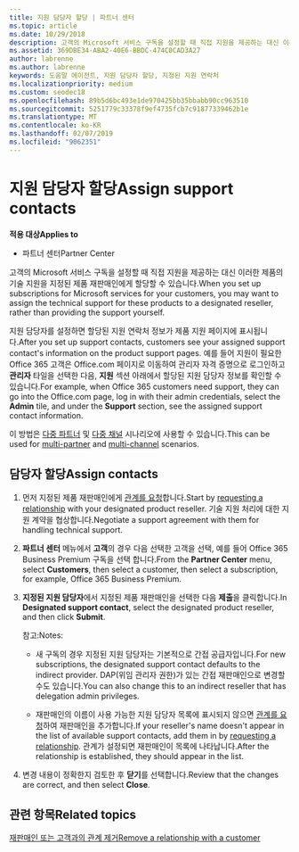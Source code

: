 ```yaml
---
title: 지원 담당자 할당 | 파트너 센터
ms.topic: article
ms.date: 10/29/2018
description: 고객의 Microsoft 서비스 구독을 설정할 때 직접 지원을 제공하는 대신 이러한 제품의 기술 지원을 지정된 제품 재판매인에게 할당할 수 있습니다.
ms.assetid: 369DBE34-ABA2-40E6-BBDC-474C0CAD3A27
author: labrenne
ms.author: labrenne
keywords: 도움말 에이전트, 지원 담당자 할당, 지정된 지원 연락처
ms.localizationpriority: medium
ms.custom: seodec18
ms.openlocfilehash: 89b5d6bc493e1de970425bb35bbabb90cc963510
ms.sourcegitcommit: 5251779c33378f9ef4735fcb7c91877339462b1e
ms.translationtype: MT
ms.contentlocale: ko-KR
ms.lasthandoff: 02/07/2019
ms.locfileid: "9062351"
---
```

# <a name="assign-support-contacts"></a><span data-ttu-id="0d517-104">지원 담당자 할당</span><span class="sxs-lookup"><span data-stu-id="0d517-104">Assign support contacts</span></span>

**<span data-ttu-id="0d517-105">적용 대상</span><span class="sxs-lookup"><span data-stu-id="0d517-105">Applies to</span></span>**

-  <span data-ttu-id="0d517-106">파트너 센터</span><span class="sxs-lookup"><span data-stu-id="0d517-106">Partner Center</span></span>

<span data-ttu-id="0d517-107">고객의 Microsoft 서비스 구독을 설정할 때 직접 지원을 제공하는 대신 이러한 제품의 기술 지원을 지정된 제품 재판매인에게 할당할 수 있습니다.</span><span class="sxs-lookup"><span data-stu-id="0d517-107">When you set up subscriptions for Microsoft services for your customers, you may want to assign the technical support for these products to a designated reseller, rather than providing the support yourself.</span></span>

<span data-ttu-id="0d517-108">지원 담당자를 설정하면 할당된 지원 연락처 정보가 제품 지원 페이지에 표시됩니다.</span><span class="sxs-lookup"><span data-stu-id="0d517-108">After you set up support contacts, customers see your assigned support contact's information on the product support pages.</span></span> <span data-ttu-id="0d517-109">예를 들어 지원이 필요한 Office 365 고객은 Office.com 페이지로 이동하여 관리자 자격 증명으로 로그인하고 **관리자** 타일을 선택한 다음, **지원** 섹션 아래에서 할당된 지원 담당자 정보를 확인할 수 있습니다.</span><span class="sxs-lookup"><span data-stu-id="0d517-109">For example, when Office 365 customers need support, they can go into the Office.com page, log in with their admin credentials, select the **Admin** tile, and under the **Support** section, see the assigned support contact information.</span></span>

<span data-ttu-id="0d517-110">이 방법은 [다중 파트너](multipartner.md) 및 [다중 채널](multichannel.md) 시나리오에 사용할 수 있습니다.</span><span class="sxs-lookup"><span data-stu-id="0d517-110">This can be used for [multi-partner](multipartner.md) and [multi-channel](multichannel.md) scenarios.</span></span> 

<a href="" id="assigncontacts"></a>
## <a name="assign-contacts"></a><span data-ttu-id="0d517-111">담당자 할당</span><span class="sxs-lookup"><span data-stu-id="0d517-111">Assign contacts</span></span>

1.  <span data-ttu-id="0d517-112">먼저 지정된 제품 재판매인에게 [관계를 요청](request-a-relationship-with-a-customer.md)합니다.</span><span class="sxs-lookup"><span data-stu-id="0d517-112">Start by [requesting a relationship](request-a-relationship-with-a-customer.md) with your designated product reseller.</span></span> <span data-ttu-id="0d517-113">기술 지원 처리에 대한 지원 계약을 협상합니다.</span><span class="sxs-lookup"><span data-stu-id="0d517-113">Negotiate a support agreement with them for handling technical support.</span></span>

2.  <span data-ttu-id="0d517-114">**파트너 센터** 메뉴에서 **고객**의 경우 다음 선택한 고객을 선택, 예를 들어 Office 365 Business Premium 구독을 선택 합니다.</span><span class="sxs-lookup"><span data-stu-id="0d517-114">From the **Partner Center** menu, select **Customers**, then select a customer, then select a subscription, for example, Office 365 Business Premium.</span></span>

3.  <span data-ttu-id="0d517-115">**지정된 지원 담당자**에서 지정된 제품 재판매인을 선택한 다음 **제출**을 클릭합니다.</span><span class="sxs-lookup"><span data-stu-id="0d517-115">In  **Designated support contact**, select the designated product reseller, and then click **Submit**.</span></span> 

    <span data-ttu-id="0d517-116">참고:</span><span class="sxs-lookup"><span data-stu-id="0d517-116">Notes:</span></span> 
    
    *  <span data-ttu-id="0d517-117">새 구독의 경우 지정된 지원 담당자는 기본적으로 간접 공급자입니다.</span><span class="sxs-lookup"><span data-stu-id="0d517-117">For new subscriptions, the designated support contact defaults to the indirect provider.</span></span> <span data-ttu-id="0d517-118">DAP(위임 관리자 권한)가 있는 간접 재판매인으로 변경할 수도 있습니다.</span><span class="sxs-lookup"><span data-stu-id="0d517-118">You can also change this to an indirect reseller that has delegation admin privileges.</span></span>
    
    *  <span data-ttu-id="0d517-119">재판매인의 이름이 사용 가능한 지원 담당자 목록에 표시되지 않으면 [관계를 요청](request-a-relationship-with-a-customer.md)하여 재판매인을 추가합니다.</span><span class="sxs-lookup"><span data-stu-id="0d517-119">If your reseller's name doesn't appear in the list of available support contacts, add them in by [requesting a relationship](request-a-relationship-with-a-customer.md).</span></span> <span data-ttu-id="0d517-120">관계가 설정되면 재판매인이 목록에 나타납니다.</span><span class="sxs-lookup"><span data-stu-id="0d517-120">After the relationship is established, they should appear in the list.</span></span>  

4.  <span data-ttu-id="0d517-121">변경 내용이 정확한지 검토한 후 **닫기**를 선택합니다.</span><span class="sxs-lookup"><span data-stu-id="0d517-121">Review that the changes are correct, and then select **Close**.</span></span>

## <a name="related-topics"></a><span data-ttu-id="0d517-122">관련 항목</span><span class="sxs-lookup"><span data-stu-id="0d517-122">Related topics</span></span>

[<span data-ttu-id="0d517-123">재판매인 또는 고객과의 관계 제거</span><span class="sxs-lookup"><span data-stu-id="0d517-123">Remove a relationship with a customer</span></span>](remove-a-relationship.md)